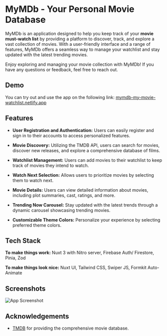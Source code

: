 
# MyMDb - Your Personal Movie Database

MyMDb is an application designed to help you keep track of your **movie must-watch list** by providing a platform to discover, track, and explore a vast collection of movies. With a user-friendly interface and a range of features, MyMDb offers a seamless way to manage your watchlist and stay updated with the latest trending movies.

Enjoy exploring and managing your movie collection with MyMDb! If you have any questions or feedback, feel free to reach out.
## Demo

You can try out and use the app on the following link:
[mymdb-my-movie-watchlist.netlify.app](https://mymdb-my-movie-watchlist.netlify.app) 


## Features

- **User Registration and Authentication:** Users can easily register and sign in to their accounts to access personalized features.

- **Movie Discovery:** Utilizing the TMDB API, users can search for movies, discover new releases, and explore a comprehensive database of films.

- **Watchlist Management:** Users can add movies to their watchlist to keep track of movies they intend to watch.

- **Watch Next Selection:** Allows users to prioritize movies by selecting them to watch next.

- **Movie Details:** Users can view detailed information about movies, including plot summaries, cast, ratings, and more.

- **Trending Now Carousel:** Stay updated with the latest trends through a dynamic carousel showcasing trending movies.

- **Customizable Theme Colors:** Personalize your experience by selecting preferred theme colors.


## Tech Stack

**To make things work:** Nuxt 3 with Nitro server, Firebase Auth/ Firestore, Pinia, Zod

**To make things look nice:** Nuxt UI, Tailwind CSS, Swiper JS, Formkit Auto-Animate

## Screenshots
![App Screenshot](https://via.placeholder.com/468x300?text=App+Screenshot+Here)

## Acknowledgements

 - [TMDB](https://www.themoviedb.org/) for providing the comprehensive movie database.

